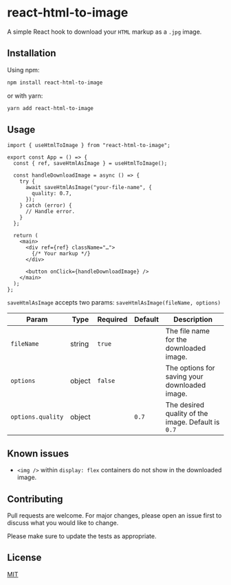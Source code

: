 # react-html-to-image

A simple React hook to download your `HTML` markup as a `.jpg` image.

## Installation

Using npm:

```sh
npm install react-html-to-image
```

or with yarn:

```sh
yarn add react-html-to-image
```

## Usage

```tsx
import { useHtmlToImage } from "react-html-to-image";

export const App = () => {
  const { ref, saveHtmlAsImage } = useHtmlToImage();

  const handleDownloadImage = async () => {
    try {
      await saveHtmlAsImage("your-file-name", {
        quality: 0.7,
      });
    } catch (error) {
      // Handle error.
    }
  };

  return (
    <main>
      <div ref={ref} className="…">
        {/* Your markup */}
      </div>
    
      <button onClick={handleDownloadImage} />
    </main>
  );
};
```

`saveHtmlAsImage` accepts two params: `saveHtmlAsImage(fileName, options)`

| Param             | Type   | Required | Default | Description |
|-------------------|--------|----------|---------|----------------------------------------------------|
| `fileName`        | string | `true`   |         | The file name for the downloaded image.            |
| `options`         | object | `false`  |         | The options for saving your downloaded image.      |
| `options.quality` | object |          | `0.7`   | The desired quality of the image. Default is `0.7` |

## Known issues

- `<img />` within `display: flex` containers do not show in the downloaded image.

## Contributing

Pull requests are welcome. For major changes, please open an issue first to discuss what you would like to change.

Please make sure to update the tests as appropriate.

## License

[MIT](https://choosealicense.com/licenses/mit/)